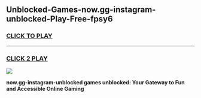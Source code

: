 
## Unblocked-Games-now.gg-instagram-unblocked-Play-Free-fpsy6
<h3>
<a href="https://premium76.site?title=now.gg-instagram-unblocked&ref=20M">CLICK TO PLAY</a></h3>
<hr>

<h3>
<a href="https://premium76.site?title=now.gg-instagram-unblocked&ref=20M">CLICK 2 PLAY</a>
  
</h3>

<a href="https://premium76.site?title=now.gg-instagram-unblocked&ref=19M"><img src="https://clearcache.store/games.png"></a>


**now.gg-instagram-unblocked games unblocked: Your Gateway to Fun and Accessible Online Gaming**

